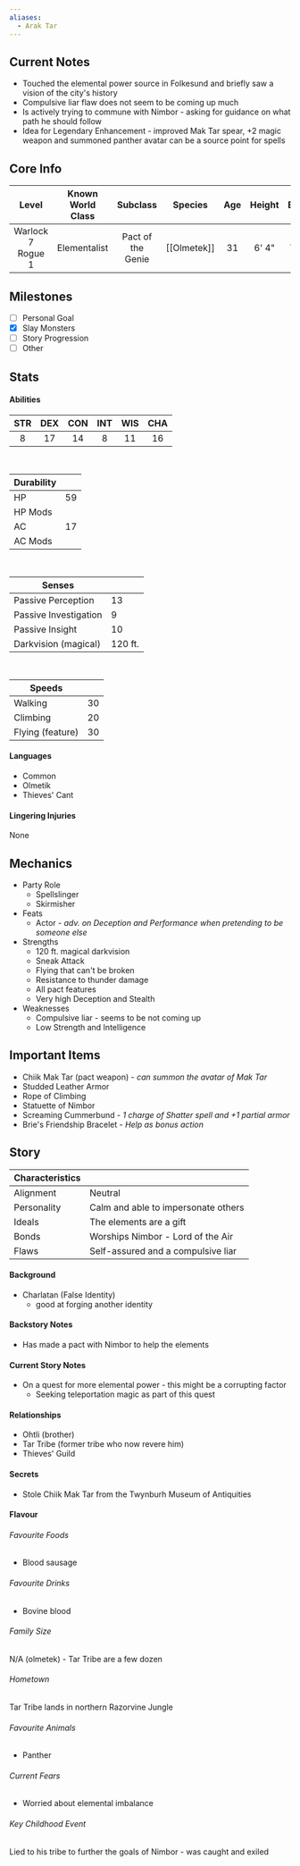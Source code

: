 ```yaml
---
aliases:
  - Arak Tar
---
```

## Current Notes
- Touched the elemental power source in Folkesund and briefly saw a vision of the city's history
- Compulsive liar flaw does not seem to be coming up much
- Is actively trying to commune with Nimbor - asking for guidance on what path he should follow
- Idea for Legendary Enhancement - improved Mak Tar spear, +2 magic weapon and summoned panther avatar can be a source point for spells
## Core Info
| Level | Known World Class | Subclass | Species | Age | Height | Build |
|:---:|:---:|:---:|:---:|:---:|:---:|:---:|
| Warlock 7<br>Rogue 1 | Elementalist | Pact of the Genie | [[Olmetek]] | 31 | 6' 4" | Thin |
## Milestones
- [ ] Personal Goal
- [x] Slay Monsters
- [ ] Story Progression
- [ ] Other
## Stats
#### Abilities
| STR | DEX | CON | INT | WIS | CHA |
|:---:|:---:|:---:|:---:|:---:|:---:|
| 8 | 17 | 14 | 8 | 11 | 16 |

<br>

| Durability | |
|---|---|
| HP | 59 |
| HP Mods |  |
| AC | 17 |
| AC Mods |  |

<br>

| Senses | |
|---|---|
| Passive Perception | 13 |
| Passive Investigation | 9 |
| Passive Insight | 10 |
| Darkvision (magical) | 120 ft. |

<br>

| Speeds | |
|---|---|
| Walking | 30 |
| Climbing | 20 |
| Flying (feature) | 30 |
#### Languages
- Common
- Olmetik
- Thieves' Cant
#### Lingering Injuries
None
## Mechanics
- Party Role
	- Spellslinger
	- Skirmisher
- Feats
	- Actor - *adv. on Deception and Performance when pretending to be someone else*
- Strengths
	- 120 ft. magical darkvision
	- Sneak Attack
	- Flying that can't be broken
	- Resistance to thunder damage
	- All pact features
	- Very high Deception and Stealth
- Weaknesses
	- Compulsive liar - seems to be not coming up
	- Low Strength and Intelligence
## Important Items
- Chiik Mak Tar (pact weapon) - *can summon the avatar of Mak Tar*
- Studded Leather Armor
- Rope of Climbing
- Statuette of Nimbor
- Screaming Cummerbund - *1 charge of Shatter spell and +1 partial armor*
- Brie's Friendship Bracelet - *Help as bonus action*
## Story
| Characteristics | |
|---|---|
| Alignment | Neutral |
| Personality | Calm and able to impersonate others |
| Ideals | The elements are a gift |
| Bonds | Worships Nimbor - Lord of the Air |
| Flaws | Self-assured and a compulsive liar |
#### Background
- Charlatan (False Identity)
	- good at forging another identity
#### Backstory Notes
- Has made a pact with Nimbor to help the elements
#### Current Story Notes
- On a quest for more elemental power - this might be a corrupting factor
	- Seeking teleportation magic as part of this quest
#### Relationships
- Ohtli (brother)
- Tar Tribe (former tribe who now revere him)
- Thieves' Guild
#### Secrets
- Stole Chiik Mak Tar from the Twynburh Museum of Antiquities
#### Flavour
###### Favourite Foods
- Blood sausage
###### Favourite Drinks
- Bovine blood
###### Family Size
N/A (olmetek) - Tar Tribe are a few dozen
###### Hometown
Tar Tribe lands in northern Razorvine Jungle
###### Favourite Animals
- Panther
###### Current Fears
- Worried about elemental imbalance
###### Key Childhood Event
Lied to his tribe to further the goals of Nimbor - was caught and exiled
